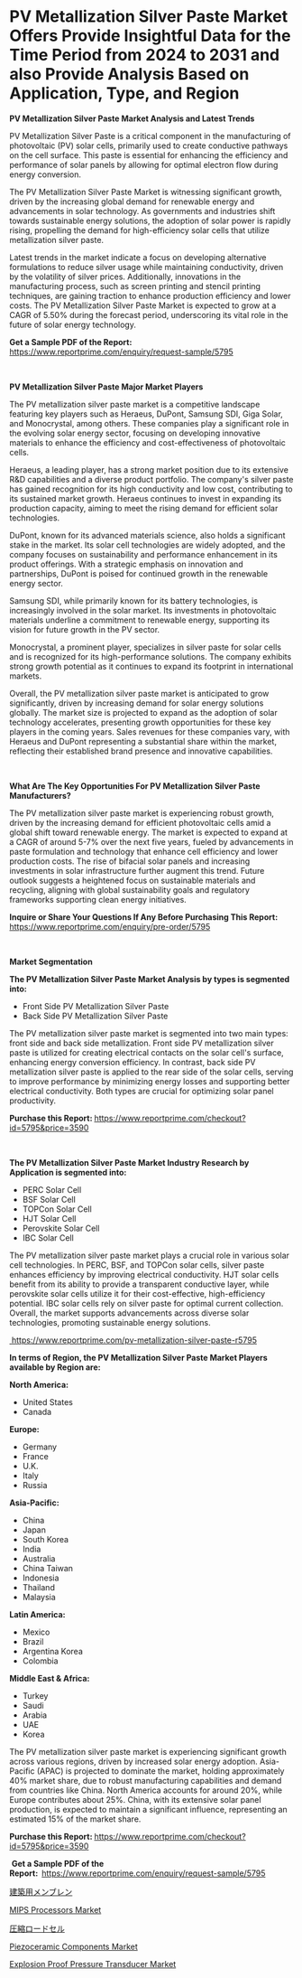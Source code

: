 <p><h1>PV Metallization Silver Paste Market Offers Provide Insightful Data for the Time Period from 2024 to 2031 and also Provide Analysis Based on Application, Type, and Region</h1></p><p><strong>PV Metallization Silver Paste Market Analysis and Latest Trends</strong></p>
<p><p>PV Metallization Silver Paste is a critical component in the manufacturing of photovoltaic (PV) solar cells, primarily used to create conductive pathways on the cell surface. This paste is essential for enhancing the efficiency and performance of solar panels by allowing for optimal electron flow during energy conversion.</p><p>The PV Metallization Silver Paste Market is witnessing significant growth, driven by the increasing global demand for renewable energy and advancements in solar technology. As governments and industries shift towards sustainable energy solutions, the adoption of solar power is rapidly rising, propelling the demand for high-efficiency solar cells that utilize metallization silver paste.</p><p>Latest trends in the market indicate a focus on developing alternative formulations to reduce silver usage while maintaining conductivity, driven by the volatility of silver prices. Additionally, innovations in the manufacturing process, such as screen printing and stencil printing techniques, are gaining traction to enhance production efficiency and lower costs. The PV Metallization Silver Paste Market is expected to grow at a CAGR of 5.50% during the forecast period, underscoring its vital role in the future of solar energy technology.</p></p>
<p><strong>Get a Sample PDF of the Report:&nbsp;</strong> <a href="https://www.reportprime.com/enquiry/request-sample/5795">https://www.reportprime.com/enquiry/request-sample/5795</a></p>
<p>&nbsp;</p>
<p><strong>PV Metallization Silver Paste Major Market Players</strong></p>
<p><p>The PV metallization silver paste market is a competitive landscape featuring key players such as Heraeus, DuPont, Samsung SDI, Giga Solar, and Monocrystal, among others. These companies play a significant role in the evolving solar energy sector, focusing on developing innovative materials to enhance the efficiency and cost-effectiveness of photovoltaic cells.</p><p>Heraeus, a leading player, has a strong market position due to its extensive R&D capabilities and a diverse product portfolio. The company's silver paste has gained recognition for its high conductivity and low cost, contributing to its sustained market growth. Heraeus continues to invest in expanding its production capacity, aiming to meet the rising demand for efficient solar technologies.</p><p>DuPont, known for its advanced materials science, also holds a significant stake in the market. Its solar cell technologies are widely adopted, and the company focuses on sustainability and performance enhancement in its product offerings. With a strategic emphasis on innovation and partnerships, DuPont is poised for continued growth in the renewable energy sector.</p><p>Samsung SDI, while primarily known for its battery technologies, is increasingly involved in the solar market. Its investments in photovoltaic materials underline a commitment to renewable energy, supporting its vision for future growth in the PV sector.</p><p>Monocrystal, a prominent player, specializes in silver paste for solar cells and is recognized for its high-performance solutions. The company exhibits strong growth potential as it continues to expand its footprint in international markets.</p><p>Overall, the PV metallization silver paste market is anticipated to grow significantly, driven by increasing demand for solar energy solutions globally. The market size is projected to expand as the adoption of solar technology accelerates, presenting growth opportunities for these key players in the coming years. Sales revenues for these companies vary, with Heraeus and DuPont representing a substantial share within the market, reflecting their established brand presence and innovative capabilities.</p></p>
<p>&nbsp;</p>
<p><strong>What Are The Key Opportunities For PV Metallization Silver Paste Manufacturers?</strong></p>
<p><p>The PV metallization silver paste market is experiencing robust growth, driven by the increasing demand for efficient photovoltaic cells amid a global shift toward renewable energy. The market is expected to expand at a CAGR of around 5-7% over the next five years, fueled by advancements in paste formulation and technology that enhance cell efficiency and lower production costs. The rise of bifacial solar panels and increasing investments in solar infrastructure further augment this trend. Future outlook suggests a heightened focus on sustainable materials and recycling, aligning with global sustainability goals and regulatory frameworks supporting clean energy initiatives.</p></p>
<p><strong>Inquire or Share Your Questions If Any Before Purchasing This Report:</strong> <a href="https://www.reportprime.com/enquiry/pre-order/5795">https://www.reportprime.com/enquiry/pre-order/5795</a></p>
<p>&nbsp;</p>
<p><strong>Market Segmentation</strong></p>
<p><strong>The PV Metallization Silver Paste Market Analysis by types is segmented into:</strong></p>
<p><ul><li>Front Side PV Metallization Silver Paste</li><li>Back Side PV Metallization Silver Paste</li></ul></p>
<p><p>The PV metallization silver paste market is segmented into two main types: front side and back side metallization. Front side PV metallization silver paste is utilized for creating electrical contacts on the solar cell's surface, enhancing energy conversion efficiency. In contrast, back side PV metallization silver paste is applied to the rear side of the solar cells, serving to improve performance by minimizing energy losses and supporting better electrical conductivity. Both types are crucial for optimizing solar panel productivity.</p></p>
<p><strong>Purchase this Report:&nbsp;</strong><a href="https://www.reportprime.com/checkout?id=5795&price=3590">https://www.reportprime.com/checkout?id=5795&price=3590</a></p>
<p>&nbsp;</p>
<p><strong>The PV Metallization Silver Paste Market Industry Research by Application is segmented into:</strong></p>
<p><ul><li>PERC Solar Cell</li><li>BSF Solar Cell</li><li>TOPCon Solar Cell</li><li>HJT Solar Cell</li><li>Perovskite Solar Cell</li><li>IBC Solar Cell</li></ul></p>
<p><p>The PV metallization silver paste market plays a crucial role in various solar cell technologies. In PERC, BSF, and TOPCon solar cells, silver paste enhances efficiency by improving electrical conductivity. HJT solar cells benefit from its ability to provide a transparent conductive layer, while perovskite solar cells utilize it for their cost-effective, high-efficiency potential. IBC solar cells rely on silver paste for optimal current collection. Overall, the market supports advancements across diverse solar technologies, promoting sustainable energy solutions.</p></p>
<p><a href="https://www.reportprime.com/pv-metallization-silver-paste-r5795">&nbsp;https://www.reportprime.com/pv-metallization-silver-paste-r5795</a></p>
<p><strong>In terms of Region, the PV Metallization Silver Paste Market Players available by Region are:</strong></p>
<p>
    <p> <strong> North America: </strong>
        <ul>
            <li>United States</li>
            <li>Canada</li>
        </ul>
        </p> 
    <p> <strong> Europe: </strong>
        <ul>
            <li>Germany</li>
            <li>France</li>
            <li>U.K.</li>
            <li>Italy</li>
            <li>Russia</li>
        </ul>
        </p> 
    <p> <strong> Asia-Pacific: </strong>
        <ul>
            <li>China</li>
            <li>Japan</li>
            <li>South Korea</li>
            <li>India</li>
            <li>Australia</li>
            <li>China Taiwan</li>
            <li>Indonesia</li>
            <li>Thailand</li>
            <li>Malaysia</li>
        </ul>
        </p> 
    <p> <strong> Latin America: </strong>
        <ul>
            <li>Mexico</li>
            <li>Brazil</li>
            <li>Argentina Korea</li>
            <li>Colombia</li>
        </ul>
        </p> 
    <p> <strong> Middle East & Africa: </strong>
        <ul>
            <li>Turkey</li>
            <li>Saudi</li>
            <li>Arabia</li>
            <li>UAE</li>
            <li>Korea</li>
        </ul>
    </p>
    </p>
<p><p>The PV metallization silver paste market is experiencing significant growth across various regions, driven by increased solar energy adoption. Asia-Pacific (APAC) is projected to dominate the market, holding approximately 40% market share, due to robust manufacturing capabilities and demand from countries like China. North America accounts for around 20%, while Europe contributes about 25%. China, with its extensive solar panel production, is expected to maintain a significant influence, representing an estimated 15% of the market share.</p></p>
<p><strong>Purchase this Report: </strong><a href="https://www.reportprime.com/checkout?id=5795&price=3590">https://www.reportprime.com/checkout?id=5795&price=3590</a></p>
<p>&nbsp;<strong>Get a Sample PDF of the Report:&nbsp;&nbsp;</strong><a href="https://www.reportprime.com/enquiry/request-sample/5795">https://www.reportprime.com/enquiry/request-sample/5795</a></p>
<p><strong></strong></p>
<p><p><a href="https://medium.com/@uyjtuy6/%E5%BB%BA%E7%AF%89%E3%83%A1%E3%83%B3%E3%83%96%E3%83%AC%E3%83%B3%E5%B8%82%E5%A0%B4%E3%81%AE%E5%B1%95%E6%9C%9B-%E5%B8%82%E5%A0%B4%E3%83%97%E3%83%AC%E3%82%A4%E3%83%A4%E3%83%BC-%E5%B8%82%E5%A0%B4%E8%A6%8F%E6%A8%A1-%E5%9C%B0%E7%90%86%E7%9A%84%E5%9C%B0%E5%9F%9F-%E3%81%8A%E3%82%88%E3%81%B3%E4%BA%88%E6%B8%AC-2024%E5%B9%B4-2031%E5%B9%B4-f973543b545f">建築用メンブレン</a></p><p><a href="https://medium.com/@lucas.vaughan6769/what-factors-will-influence-the-mips-processors-market-in-the-coming-years-4eb7b354d899">MIPS Processors Market</a></p><p><a href="https://medium.com/@uyjtuy6/%E5%B8%82%E5%A0%B4%E4%BA%88%E6%B8%AC-%E3%82%B0%E3%83%AD%E3%83%BC%E3%83%90%E3%83%AB%E5%9C%A7%E7%B8%AE%E3%83%AD%E3%83%BC%E3%83%89%E3%82%BB%E3%83%AB%E3%81%AE%E3%83%88%E3%83%AC%E3%83%B3%E3%83%89%E3%81%A8%E5%BD%B1%E9%9F%BF%E5%88%86%E6%9E%90-2024%E5%B9%B4-c329d7e0de1b">圧縮ロードセル</a></p><p><a href="https://github.com/ParvinKhatun77/Market-Research-Report-List-1/blob/main/piezoceramic-components-market.md">Piezoceramic Components Market</a></p><p><a href="https://medium.com/@lucas.vaughan6769/explosion-proof-pressure-transducer-market-evolution-global-trends-and-regional-dynamics-4d95c113b5e5">Explosion Proof Pressure Transducer Market</a></p></p>